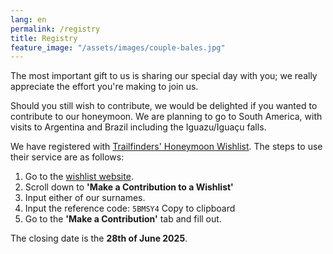 ```yaml
---
lang: en
permalink: /registry
title: Registry
feature_image: "/assets/images/couple-bales.jpg"
---
```

The most important gift to us is sharing our special day with you; we really appreciate
the effort you're making to join us.

Should you still wish to contribute, we would be delighted if you wanted to contribute
to our honeymoon. We are planning to go to South America, with visits to Argentina
and Brazil including the Iguazu/Iguaçu falls.

We have registered with 
[Trailfinders' Honeymoon Wishlist](https://trailfinders.com/wishlist). The steps to use
their service are as follows:

1. Go to the [wishlist website](https://trailfinders.com/wishlist).
2. Scroll down to **'Make a Contribution to a Wishlist'**
3. Input either of our surnames.
4. Input the reference code: <span class="copiable">`5BMSY4`</span>
   <a class="button copy-code-button" style="padding-top: 0; padding-bottom: 0; margin: 0;">
   Copy to clipboard</a>
5. Go to the **'Make a Contribution'** tab and fill out.

The closing date is the **28th of June 2025**.

<script src="/assets/scripts/copyToClipboard.js"></script>